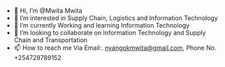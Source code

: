 - 👋 Hi, I’m @Mwita Mwita
- 👀 I’m interested in Supply Chain, Logistics and Information Technology
- 🌱 I’m currently Working and learning Information Technology
- 💞️ I’m looking to collaborate on Information Technology and Supply Chain and Transportation
- 📫 How to reach me Via Email:. nyangokmwita@gmail.com, Phone No. +254728789152

<!---
MwitaMwita/MwitaMwita is a ✨ special ✨ repository because its `README.md` (this file) appears on your GitHub profile.
You can click the Preview link to take a look at your changes.
--->
